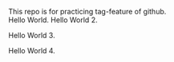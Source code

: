 This repo is for practicing tag-feature of github.  
Hello World. 
Hello World 2.

Hello World 3.

Hello World 4.